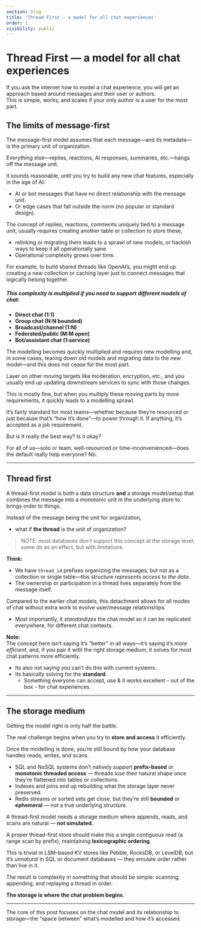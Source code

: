 ```yaml
---
section: blog
title: "Thread First — a model for all chat experiences"
order: 1
visibility: public
---
```


# Thread First — a model for all chat experiences

If you ask the internet how to model a chat experience, you will get an approach based around messages and their user or authors.  
This is simple, works, and scales if your only author is a user for the most part.

## The limits of message-first

The message-first model assumes that each message—and its metadata—is the primary unit of organization.  

Everything else—replies, reactions, AI responses, summaries, etc.—hangs off the message unit.  

It sounds reasonable, until you try to build any new chat features, especially in the age of AI:

- AI or bot messages that have no direct relationship with the message unit.
- Or edge cases that fall outside the norm (no popular or standard design).

The concept of replies, reactions, comments uniquely tied to a message unit, usually requires creating another table or collection to store these, 
- relinking or migrating them leads to a sprawl of new models, or hackish ways to keep it all operationally sane.
- Operational complexity grows over time.


For example, to build shared threads like OpenAI’s, you might end up creating a new collection or caching layer just to connect messages that logically belong together.



##### This complexity is multiplied if you need to support different models of chat:

- **Direct chat (1:1)**
- **Group chat (N:N bounded)**
- **Broadcast/channel (1:N)**
- **Federated/public (M:M open)**
- **Bot/assistant chat (1:service)**

The modelling becomes quickly multiplied and requires new modelling and, in some cases, tearing down old models and migrating data to the new model—and this does not cease for the most part.

Layer on other moving targets like moderation, encryption, etc., and you usually end up updating downstream services to sync with those changes.

This is mostly fine, but when you multiply these moving parts by more requirements, it quickly leads to a modelling sprawl.

It’s fairly standard for most teams—whether because they’re resourced or just because that’s “how it’s done”—to power through it. If anything, it’s accepted as a job requirement.

But is it really the best way? Is it okay?

For all of us—solo or team, well-resourced or time-inconvenienced—does the default really help everyone? No.


---

## Thread first

A thread-first model is both a data structure **and** a storage model/setup that combines the message into a monotonic unit in the underlying store to brings order to things.

Instead of the message being the unit for organization,  
- what if **the thread** is the unit of organization?

> NOTE: most databases _don't_ support this concept at the storage level; some do as an effect, but with limitations.

**Think:**  
- We have `thread_id` prefixes organizing the messages, but not as a collection or single table—this structure _represents access to the data_.  
- The ownership or participation in a thread lives separately from the message itself.

Compared to the earlier chat models, this detachment allows for all modes of chat without extra work to evolve user/message relationships.  

- Most importantly, it *standardizes* the chat model so it can be replicated everywhere, for different chat contexts.

**Note:**  
The concept here isn’t saying it’s “better” in all ways—it’s saying it’s _more efficient_, and, if you pair it with the right storage medium, it solves for most chat patterns more efficiently.  
- Its also not saying you can’t do this with current systems.
- Its basically solving for the **standard**.
  - Something everyone can accept, use & it works excellent - out of the box - for chat experiences.

---

## The storage medium

Getting the model right is only half the battle.

The real challenge begins when you try to **store and access** it efficiently.

Once the modelling is done, you’re still bound by how your database handles reads, writes, and scans.

- SQL and NoSQL systems don’t natively support **prefix-based** or **monotonic threaded access** — threads lose their natural shape once they’re flattened into tables or collections.
- Indexes and joins end up rebuilding what the storage layer never preserved.
- Redis streams or sorted sets get close, but they’re still **bounded** or **ephemeral** — not a true underlying structure.

A thread-first model needs a storage medium where appends, reads, and scans are natural — **not simulated.**

A proper thread-first store should make this a single contiguous read (a range scan by prefix), maintaining **lexicographic ordering**.

This is trivial in LSM-based KV stores like Pebble, RocksDB, or LevelDB, but it’s *unnatural* in SQL or document databases — they emulate order rather than live in it.

The result is complexity in something that should be simple: scanning, appending, and replaying a thread in order.

**The storage is where the chat problem begins.**

---

The core of this post focuses on the chat model and its relationship to storage—the “space between” what’s modelled and how it’s accessed.